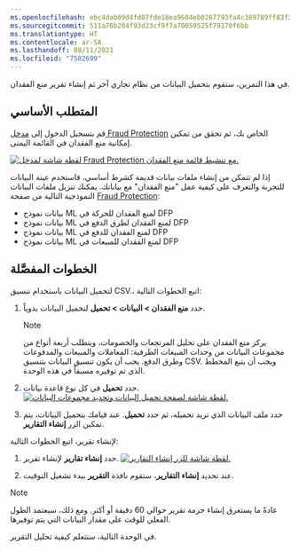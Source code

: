 ```yaml
---
ms.openlocfilehash: ebc4dab09d4fd07fde18ea9684eb0267793fa4c389789ff83f346f28cad0abd9
ms.sourcegitcommit: 511a76b204f93d23cf9f7a70059525f79170f6bb
ms.translationtype: HT
ms.contentlocale: ar-SA
ms.lasthandoff: 08/11/2021
ms.locfileid: "7582699"
---
```

في هذا التمرين، ستقوم بتحميل البيانات من نظام تجاري آخر ثم إنشاء تقرير منع الفقدان.

## <a name="prerequisite"></a>المتطلب الأساسي

قم بتسجيل الدخول إلى [مدخل Fraud Protection](https://dfp.microsoft.com/?azure-portal=true) الخاص بك، ثم تحقق من تمكين إمكانية منع الفقدان في القائمة اليمنى.  

[![لقطة شاشة لمدخل Fraud Protection مع تنشيط قائمة منع الفقدان.](../media/loss-prevention-portal-ss.png)](../media/loss-prevention-portal-ss.png#lightbox)

إذا لم تتمكن من إنشاء ملفات بيانات قديمة كشرط أساسي، فاستخدم عينة البيانات للتجربة والتعرف على كيفية عمل "منع الفقدان" مع بياناتك. يمكنك تنزيل ملفات البيانات النموذجية التالية من صفحة [Fraud Protection](https://businessapplications.transform.microsoft.com/dynamics/operations?tab=fraud-protection/?azure-portal=true):

- بيانات نموذج ML لمنع الفقدان للحركة في DFP
- بيانات نموذج ML لمنع الفقدان لطرق الدفع في DFP
- بيانات نموذج ML لمنع الفقدان للدفع في DFP
- بيانات نموذج ML لمنع الفقدان للمبيعات في DFP

## <a name="detailed-steps"></a>الخطوات المفصَّلة

لتحميل البيانات باستخدام تنسيق CSV.، اتبع الخطوات التالية: 

1.  حدد **منع الفقدان > البيانات > تحميل** لتحميل البيانات يدوياً.
 
    > [!NOTE]
    > يركز منع الفقدان على تحليل المرتجعات والخصومات، ويتطلب أربعة أنواع من مجموعات البيانات من وحدات المبيعات الطرفية: المعاملات والمبيعات والمدفوعات وطرق الدفع. يجب أن يكون تنسيق البيانات بتنسيق CSV. ويجب أن يتبع المخطط الذي تم توفيره مسبقاً في هذه الوحدة. 

2.  حدد **تحميل** في كل نوع قاعدة بيانات. 
[![لقطة شاشة لصفحة تحميل البيانات وتحديد مجموعات البيانات.](../media/datasets-ss.png) ](../media/datasets-ss.png#lightbox)

3.  حدد ملف البيانات الذي تريد تحميله، ثم حدد **تحميل**. عند قيامك بتحميل البيانات، يتم تمكين الزر **إنشاء التقارير**. 

لإنشاء تقرير، اتبع الخطوات التالية:

1.  حدد **إنشاء تقارير** لإنشاء تقرير.
[![لقطة شاشة للزر إنشاء التقارير.](../media/generate-reports-ss.png)  ](../media/generate-reports-ss.png#lightbox)

2.  عند تحديد **إنشاء التقارير**، ستقوم نافذة **التقرير** ببدء تشغيل التوقيت.
 

> [!NOTE]
> عادةً ما يستغرق إنشاء حزمة تقرير حوالي 60 دقيقة أو أكثر. ومع ذلك، سيعتمد الطول الفعلي للوقت على مقدار البيانات التي يتم توفيرها. 

في الوحدة التالية، ستتعلم كيفية تحليل التقرير.
